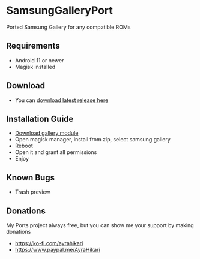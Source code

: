 # SamsungGalleryPort
Ported Samsung Gallery for any compatible ROMs

## Requirements
- Android 11 or newer
- Magisk installed

## Download
- You can [download latest release here](https://www.pling.com/p/2093621)

## Installation Guide
- [Download gallery module](https://www.pling.com/p/2093621)
- Open magisk manager, install from zip, select samsung gallery
- Reboot
- Open it and grant all permissions
- Enjoy

## Known Bugs
- Trash preview

## Donations
My Ports project always free, but you can show me your support by making donations
- https://ko-fi.com/ayrahikari
- https://www.paypal.me/AyraHikari
